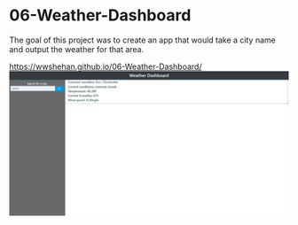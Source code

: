 # 06-Weather-Dashboard
The goal of this project was to create an app that would take a city name and output the weather for that area.

https://wwshehan.github.io/06-Weather-Dashboard/
![Screenshot of site](/Assets/screenshot.jpg?raw=true "Screenshot of site")
